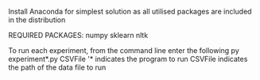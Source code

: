 Install Anaconda for simplest solution as all utilised packages are included in the distribution

REQUIRED PACKAGES:
    numpy
    sklearn
    nltk

To run each experiment, from the command line enter the following
    py experiment*.py CSVFile
    '* indicates the program to run
    CSVFile indicates the path of the data file to run
